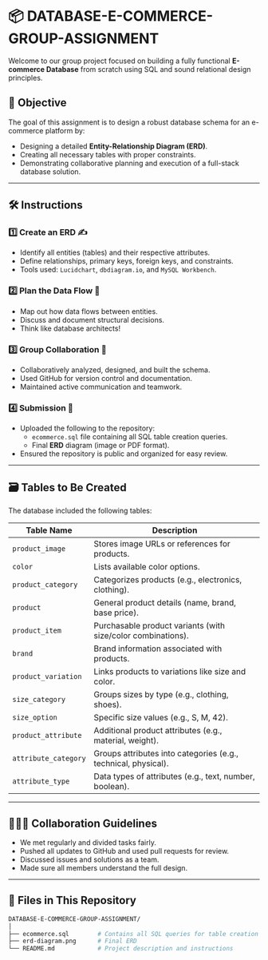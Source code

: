 # 📦 DATABASE-E-COMMERCE-GROUP-ASSIGNMENT

Welcome to our group project focused on building a fully functional **E-commerce Database** from scratch using SQL and sound relational design principles.

## 🎯 Objective

The goal of this assignment is to design a robust database schema for an e-commerce platform by:

- Designing a detailed **Entity-Relationship Diagram (ERD)**.
- Creating all necessary tables with proper constraints.
- Demonstrating collaborative planning and execution of a full-stack database solution.

---

## 🛠️ Instructions

### 1️⃣ Create an ERD ✍️

- Identify all entities (tables) and their respective attributes.
- Define relationships, primary keys, foreign keys, and constraints.
- Tools used: `Lucidchart`, `dbdiagram.io`, and `MySQL Workbench`.

### 2️⃣ Plan the Data Flow 🔄

- Map out how data flows between entities.
- Discuss and document structural decisions.
- Think like database architects!

### 3️⃣ Group Collaboration 🤝

- Collaboratively analyzed, designed, and built the schema.
- Used GitHub for version control and documentation.
- Maintained active communication and teamwork.

### 4️⃣ Submission 🚀

- Uploaded the following to the repository:
  - `ecommerce.sql` file containing all SQL table creation queries.
  - Final **ERD** diagram (image or PDF format).
- Ensured the repository is public and organized for easy review.

---

## 🗃️ Tables to Be Created

The database included the following tables:

| Table Name            | Description                                                                 |
|-----------------------|-----------------------------------------------------------------------------|
| `product_image`       | Stores image URLs or references for products.                              |
| `color`               | Lists available color options.                                              |
| `product_category`    | Categorizes products (e.g., electronics, clothing).                         |
| `product`             | General product details (name, brand, base price).                         |
| `product_item`        | Purchasable product variants (with size/color combinations).               |
| `brand`               | Brand information associated with products.                                |
| `product_variation`   | Links products to variations like size and color.                          |
| `size_category`       | Groups sizes by type (e.g., clothing, shoes).                              |
| `size_option`         | Specific size values (e.g., S, M, 42).                                     |
| `product_attribute`   | Additional product attributes (e.g., material, weight).                    |
| `attribute_category`  | Groups attributes into categories (e.g., technical, physical).             |
| `attribute_type`      | Data types of attributes (e.g., text, number, boolean).                    |

---

## 🧑‍🤝‍🧑 Collaboration Guidelines

- We met regularly and divided tasks fairly.
- Pushed all updates to GitHub and used pull requests for review.
- Discussed issues and solutions as a team.
- Made sure all members understand the full design.

---

## 📁 Files in This Repository

```bash
DATABASE-E-COMMERCE-GROUP-ASSIGNMENT/
│
├── ecommerce.sql        # Contains all SQL queries for table creation
├── erd-diagram.png      # Final ERD
└── README.md            # Project description and instructions
```
